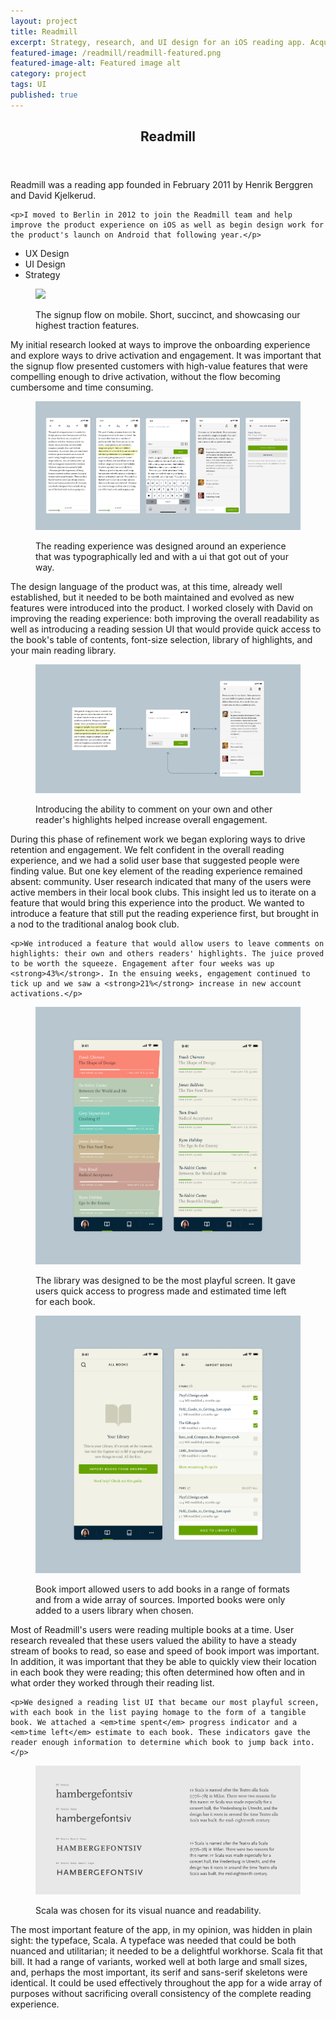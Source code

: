 ```yaml
---
layout: project
title: Readmill
excerpt: Strategy, research, and UI design for an iOS reading app. Acquired by Dropbox in 2014.
featured-image: /readmill/readmill-featured.png
featured-image-alt: Featured image alt
category: project
tags: UI
published: true
---
```


<section class="grid intro">
  <header>
    <h2>Readmill</h2>
  </header>
  <article>
    <p>Readmill was a reading app founded in February 2011 by Henrik Berggren and David Kjelkerud.</p>

    <p>I moved to Berlin in 2012 to join the Readmill team and help improve the product experience on iOS as well as begin design work for the product's launch on Android that following year.</p>
  </article>
  <footer>
    <ul>
      <li>UX Design</li>
      <li>UI Design</li>
      <li>Strategy</li>
    </ul>
  </footer>
</section>

<section class="grid image">
  <figure>
    <img class="feat-img" src="/img/readmill/signup-flow.png">
    <figcaption>
      <p>The signup flow on mobile. Short, succinct, and showcasing our highest traction features.</p>
    </figcaption>
  </figure>
</section>

<section class="grid info">
  <article>
    <p>My initial research looked at ways to improve the onboarding experience and explore ways to  drive activation and engagement. It was important that the signup flow presented customers with high-value features that were compelling enough to drive activation, without the flow becoming cumbersome and time consuming.</p>
  </article>
</section>

<section class="grid image">
  <figure>
  <img class="feat-img" src="/img/readmill/reading-flow.png">
    <figcaption>
      <p>The reading experience was designed around an experience that was typographically led and with a ui that got out of your way.</p>
    </figcaption>
  </figure>
</section>

<section class="grid info">
  <article>
    <p>The design language of the product was, at this time, already  well established, but it needed to be both maintained and evolved as new features were introduced into the product. I worked closely with David on improving the reading experience: both improving the overall readability as well as introducing a reading session UI that would provide quick access to the book's table of contents, font-size selection, library of highlights, and your main reading library.</p>
  </article>
</section>

<section class="grid image">
  <figure>
  <img class="feat-img" src="/img/readmill/social-highlights.png">
    <figcaption>
      <p>Introducing the ability to comment on your own and other reader's highlights helped increase overall engagement.</p>
    </figcaption>
  </figure>
</section>

<section class="grid info">
  <article>
    <p>During this phase of refinement work we began exploring ways to drive retention and engagement. We felt confident in the overall reading experience, and we had a solid user base that suggested people were finding value. But one key element of the reading experience remained absent: community. User research indicated that many of the users were active members in their local book clubs. This insight led us to iterate on a feature that would bring this experience into the product. We wanted to introduce a feature that still put the reading experience first, but brought in a nod to the traditional analog book club.</p>

    <p>We introduced a feature that would allow users to leave comments on highlights: their own and others readers' highlights. The juice proved to be worth the squeeze. Engagement after four weeks was up <strong>43%</strong>. In the ensuing weeks, engagement continued to tick up and we saw a <strong>21%</strong> increase in new account activations.</p>
  </article>
</section>

<section class="grid two-image">
  <figure>
    <img class="" src="/img/readmill/full-library.png">
    <figcaption>
      <p>The library was designed to be the most playful screen. It gave users quick access to progress made and estimated time left for each book.</p>
    </figcaption>
  </figure>
  <figure>
  <img class="" src="/img/readmill/book-import.png">
    <figcaption>
    <p>Book import allowed users to add books in a range of formats and from a wide array of sources. Imported books were only added to a users library when chosen.</p>
    </figcaption>
  </figure>
</section>

<section class="grid info">
  <article>
    <p>Most of Readmill's users were reading multiple books at a time. User research revealed that these users valued the ability to have a steady stream of books to read, so ease and speed of book import was important. In addition, it was important that they be able to quickly view their location in each book they were reading; this often determined how often and in what order they worked through their reading list.</p>

    <p>We designed a reading list UI that became our most playful screen, with each book in the list paying homage to the form of a tangible book. We attached a <em>time spent</em> progress indicator and a <em>time left</em> estimate to each book. These indicators gave the reader enough information to determine which book to jump back into.</p>
  </article>
</section>

<section class="grid image">
  <figure>
  <img class="feat-img" src="/img/readmill/typography.png">
    <figcaption>
      <p>Scala was chosen for its visual nuance and readability.</p>
    </figcaption>
  </figure>
</section>

<section class="grid info">
  <article>
    <p>The most important feature of the app, in my opinion, was hidden in plain sight: the typeface, Scala. A typeface was needed that could be both nuanced and utilitarian; it needed to be a delightful workhorse. Scala fit that bill. It had a range of variants, worked well at both large and small sizes, and, perhaps the most important, its serif and sans-serif skeletons were identical. It could be used effectively throughout the app for a wide array of purposes without sacrificing overall consistency of the complete reading experience.</p>
  </article>
</section>

